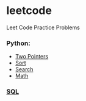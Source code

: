 # leetcode
Leet Code Practice Problems  

### Python:  
* [Two Pointers](https://github.com/lumi-huang/leetcode/blob/master/two-pointer.markdown)
* [Sort](https://github.com/lumi-huang/leetcode/blob/master/sort.markdown)
* [Search](https://github.com/lumi-huang/leetcode/blob/master/search.markdown)
* [Math](https://github.com/lumi-huang/leetcode/blob/master/math.markdown)

### [SQL](https://github.com/lumi-huang/leetcode/blob/master/sql.markdown)
